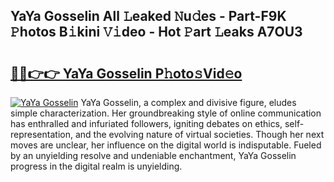 ## YaYa Gosselin All 𝙻eaked 𝙽u𝚍es - Part-F9K 𝙿hotos B𝚒kini 𝚅𝚒deo - Hot 𝙿art 𝙻eaks A7OU3

# <h2><a href="http://ld6ppx.urlbe.top/?page=YaYa+Gosselin">🔗🔗👉👉 YaYa Gosselin P𝚑oto𝚜Vid𝚎o</a></h2>

[![YaYa Gosselin](https://i.imgur.com/eBuTRDB.gif)](http://ld6ppx.urlbe.top/?page=YaYa+Gosselin)
YaYa Gosselin, a complex and divisive figure, eludes simple characterization. Her groundbreaking style of online communication has enthralled and infuriated followers, igniting debates on ethics, self-representation, and the evolving nature of virtual societies. Though her next moves are unclear, her influence on the digital world is indisputable. Fueled by an unyielding resolve and undeniable enchantment, YaYa Gosselin progress in the digital realm is unyielding.
